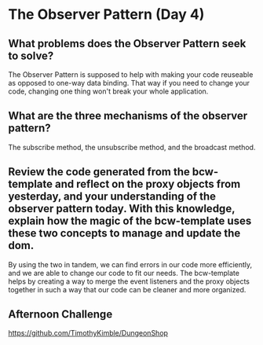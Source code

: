 
#  The Observer Pattern (Day 4)

## What problems does the Observer Pattern seek to solve?
The Observer Pattern is supposed to help with making your code reuseable as opposed to one-way data binding. That way if you need to change your code, changing one thing won't break your whole application. 
## What are the three mechanisms of the observer pattern?
The subscribe method, the unsubscribe method, and the broadcast method.
## Review the code generated from the bcw-template and reflect on the proxy objects from yesterday, and your understanding of the observer pattern today. With this knowledge, explain how the magic of the bcw-template uses these two concepts to manage and update the dom.
By using the two in tandem, we can find errors in our code more efficiently, and we are able to change our code to fit our needs. The bcw-template helps by creating a way to merge the event listeners and the proxy objects together in such a way that our code can be cleaner and more organized. 

## Afternoon Challenge 
https://github.com/TimothyKimble/DungeonShop